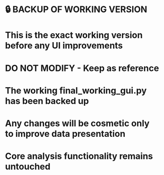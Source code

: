 # 🔒 BACKUP OF WORKING VERSION
# This is the exact working version before any UI improvements
# DO NOT MODIFY - Keep as reference

# The working final_working_gui.py has been backed up
# Any changes will be cosmetic only to improve data presentation
# Core analysis functionality remains untouched
